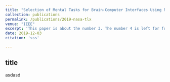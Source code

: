 ```yaml
---
title: "Selection of Mental Tasks for Brain-Computer Interfaces Using NASA-TLX Index"
collection: publications
permalink: /publications/2019-nasa-tlx
venue: "IEEE"
excerpt: 'This paper is about the number 3. The number 4 is left for future work.'
date: 2019-12-03
citation: 'sss'

---
```


## title
asdasd
